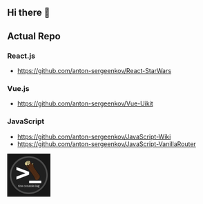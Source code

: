 ## Hi there 👋

## Actual Repo

### React.js
- https://github.com/anton-sergeenkov/React-StarWars

### Vue.js
- https://github.com/anton-sergeenkov/Vue-Uikit

### JavaScript
- https://github.com/anton-sergeenkov/JavaScript-Wiki
- https://github.com/anton-sergeenkov/JavaScript-VanillaRouter


<!-- <img src="https://github.com/anton-sergeenkov/anton-sergeenkov/blob/main/assets/img.jpg"> -->

<img src="./assets/console.jpg" width="100px" />
